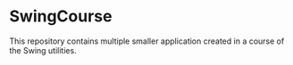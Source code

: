 # SwingCourse
This repository contains multiple smaller application created in a course of the Swing utilities.
